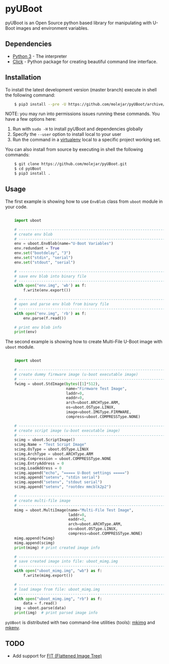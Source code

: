 pyUBoot
=======

pyUBoot is an Open Source python based library for manipulating with U-Boot images and environment variables.

Dependencies
------------

- [Python 3](https://www.python.org) - The interpreter
- [Click](http://click.pocoo.org/6) - Python package for creating beautiful command line interface.

Installation
------------

To install the latest development version (master branch) execute in shell the following command:

``` bash
    $ pip3 install --pre -U https://github.com/molejar/pyUBoot/archive/master.zip
```

NOTE: you may run into permissions issues running these commands.
You have a few options here:

1. Run with `sudo -H` to install pyUBoot and dependencies globally
2. Specify the `--user` option to install local to your user
3. Run the command in a [virtualenv](https://virtualenv.pypa.io/en/latest/) local to a specific project working set.

You can also install from source by executing in shell the following commands:

``` bash
    $ git clone https://github.com/molejar/pyUBoot.git
    $ cd pyUBoot
    $ pip3 install .
```

Usage
-----

The first example is showing how to use `EnvBlob` class from `uboot` module in your code.

``` python

    import uboot

    # --------------------------------------------------------------------------------
    # create env blob
    # --------------------------------------------------------------------------------
    env = uboot.EnvBlob(name="U-Boot Variables")
    env.redundant = True
    env.set("bootdelay", "3")
    env.set("stdin", "serial")
    env.set("stdout", "serial")

    # --------------------------------------------------------------------------------
    # save env blob into binary file
    # --------------------------------------------------------------------------------
    with open("env.img", 'wb') as f:
        f.write(env.export())

    # --------------------------------------------------------------------------------
    # open and parse env blob from binary file
    # --------------------------------------------------------------------------------
    with open("env.img", 'rb') as f:
        env.parse(f.read())

    # print env blob info
    print(env)
```

The second example is showing how to create Multi-File U-Boot image with `uboot` module.

``` python

    import uboot

    # --------------------------------------------------------------------------------
    # create dummy firmware image (u-boot executable image)
    # --------------------------------------------------------------------------------
    fwimg = uboot.StdImage(bytes([1]*512),
                           name="Firmware Test Image",
                           laddr=0,
                           eaddr=0,
                           arch=uboot.ARCHType.ARM,
                           os=uboot.OSType.LINUX,
                           image=uboot.IMGType.FIRMWARE,
                           compress=uboot.COMPRESSType.NONE)

    # --------------------------------------------------------------------------------
    # create script image (u-boot executable image)
    # --------------------------------------------------------------------------------
    scimg = uboot.ScriptImage()
    scimg.Name = "Test Script Image"
    scimg.OsType = uboot.OSType.LINUX
    scimg.ArchType = uboot.ARCHType.ARM
    scimg.Compression = uboot.COMPRESSType.NONE
    scimg.EntryAddress = 0
    scimg.LoadAddress = 0
    scimg.append("echo", "===== U-Boot settings =====")
    scimg.append("setenv", "stdin serial")
    scimg.append("setenv", "stdout serial")
    scimg.append("setenv", "rootdev mmcblk2p2")

    # --------------------------------------------------------------------------------
    # create multi-file image
    # --------------------------------------------------------------------------------
    mimg = uboot.MultiImage(name="Multi-File Test Image",
                            laddr=0,
                            eaddr=0,
                            arch=uboot.ARCHType.ARM,
                            os=uboot.OSType.LINUX,
                            compress=uboot.COMPRESSType.NONE)
    mimg.append(fwimg)
    mimg.append(scimg)
    print(mimg) # print created image info

    # --------------------------------------------------------------------------------
    # save created image into file: uboot_mimg.img
    # --------------------------------------------------------------------------------
    with open("uboot_mimg.img", "wb") as f:
        f.write(mimg.export())

    # --------------------------------------------------------------------------------
    # load image from file: uboot_mimg.img
    # --------------------------------------------------------------------------------
    with open("uboot_mimg.img", "rb") as f:
        data = f.read()
    img = uboot.parse(data)
    print(img)  # print parsed image info
```

`pyUBoot` is distributed with two command-line utilities (tools): [mkimg](doc/mkimg.md) and [mkenv](doc/mkenv.md).

TODO
----

* Add support for [FIT (Flattened Image Tree)](http://www.crashcourse.ca/wiki/index.php/U-Boot_FIT_images)
